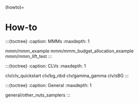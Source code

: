 (howto)=
# How-to


:::{toctree}
:caption: MMMs
:maxdepth: 1

mmm/mmm_example
mmm/mmm_budget_allocation_example
mmm/mmm_lift_test
:::

:::{toctree}
:caption: CLVs
:maxdepth: 1

clv/clv_quickstart
clv/bg_nbd
clv/gamma_gamma
clv/sBG
:::

:::{toctree}
:caption: General
:maxdepth: 1

general/other_nuts_samplers
:::
